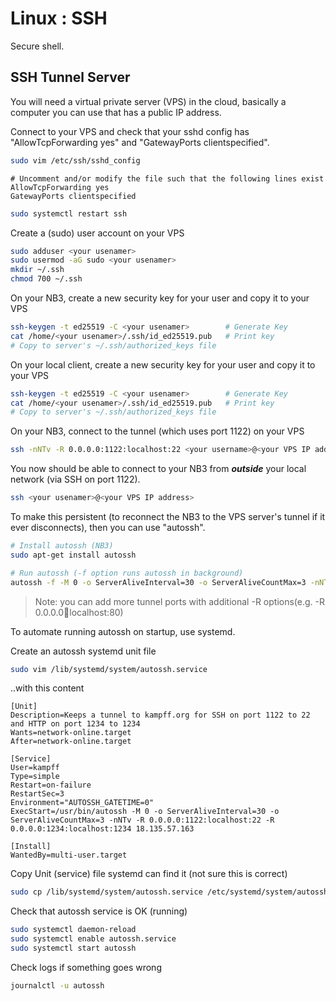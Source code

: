 # Linux : SSH

Secure shell.

## SSH Tunnel Server

You will need a virtual private server (VPS) in the cloud, basically a computer you can use that has a public IP address.

Connect to your VPS and check that your sshd config has "AllowTcpForwarding yes" and "GatewayPorts clientspecified".

```bash
sudo vim /etc/ssh/sshd_config
```

```text
# Uncomment and/or modify the file such that the following lines exist
AllowTcpForwarding yes
GatewayPorts clientspecified
```

```bash
sudo systemctl restart ssh
```

Create a (sudo) user account on your VPS

```bash
sudo adduser <your usenamer>
sudo usermod -aG sudo <your usenamer>
mkdir ~/.ssh
chmod 700 ~/.ssh
```

On your NB3, create a new security key for your user and copy it to your VPS

```bash
ssh-keygen -t ed25519 -C <your usenamer>        # Generate Key
cat /home/<your usenamer>/.ssh/id_ed25519.pub   # Print key       
# Copy to server's ~/.ssh/authorized_keys file
```

On your local client, create a new security key for your user and copy it to your VPS

```bash
ssh-keygen -t ed25519 -C <your usenamer>        # Generate Key
cat /home/<your usenamer>/.ssh/id_ed25519.pub   # Print key       
# Copy to server's ~/.ssh/authorized_keys file
```

On your NB3, connect to the tunnel (which uses port 1122) on your VPS
```bash
ssh -nNTv -R 0.0.0.0:1122:localhost:22 <your username>@<your VPS IP address>
```

You now should be able to connect to your NB3 from ***outside*** your local network (via SSH on port 1122).

```bash
ssh <your usenamer>@<your VPS IP address>
```

To make this persistent (to reconnect the NB3 to the VPS server's tunnel if it ever disconnects), then you can use "autossh".

```bash
# Install autossh (NB3)
sudo apt-get install autossh

# Run autossh (-f option runs autossh in background)
autossh -f -M 0 -o ServerAliveInterval=30 -o ServerAliveCountMax=3 -nNTv -R 0.0.0.0:1122:localhost:22 <your VPS IP address>
```

> Note: you can add more tunnel ports with additional -R options(e.g. -R 0.0.0.0:1234:localhost:80)

To automate running autossh on startup, use systemd.

Create an autossh systemd unit file
```bash
sudo vim /lib/systemd/system/autossh.service
```

..with this content
```text
[Unit]
Description=Keeps a tunnel to kampff.org for SSH on port 1122 to 22 and HTTP on port 1234 to 1234
Wants=network-online.target
After=network-online.target

[Service]
User=kampff
Type=simple
Restart=on-failure
RestartSec=3
Environment="AUTOSSH_GATETIME=0"
ExecStart=/usr/bin/autossh -M 0 -o ServerAliveInterval=30 -o ServerAliveCountMax=3 -nNTv -R 0.0.0.0:1122:localhost:22 -R 0.0.0.0:1234:localhost:1234 18.135.57.163

[Install]
WantedBy=multi-user.target
```

Copy Unit (service) file systemd can find it (not sure this is correct)
```bash
sudo cp /lib/systemd/system/autossh.service /etc/systemd/system/autossh.service
```

Check that autossh service is OK (running)
```bash
sudo systemctl daemon-reload
sudo systemctl enable autossh.service
sudo systemctl start autossh
```

Check logs if something goes wrong
```bash
journalctl -u autossh
```
